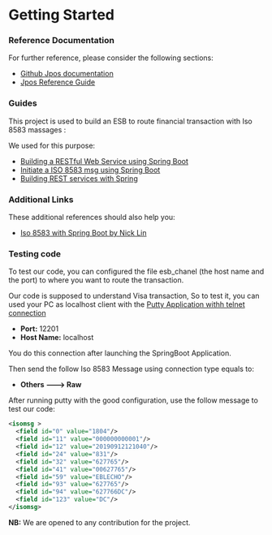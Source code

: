 # Getting Started

### Reference Documentation

For further reference, please consider the following sections:

* [Github Jpos documentation](https://github.com/jpos/jPOS/blob/master/doc/src/asciidoc/ch08/channel_adaptor.adoc)
* [Jpos Reference Guide](http://jpos.org/doc/proguide-draft.pdf)


### Guides

This project is used to build an ESB to route financial transaction with Iso 8583 massages :

We used for this purpose: 
* [Building a RESTful Web Service using Spring Boot](https://spring.io/guides/gs/rest-service/)
* [Initiate a ISO 8583 msg using Spring Boot](https://medium.com/@nicklimvs/jpos-how-to-initiate-message-from-qserver-faa960c1d1cd)
* [Building REST services with Spring](https://spring.io/guides/tutorials/rest/)

### Additional Links

These additional references should also help you:

* [Iso 8583 with Spring Boot by Nick Lin](https://www.youtube.com/watch?v=G9-AhOU3wfA&list=PL9buZkTKhIT4RgGV20yE3LSbscMimkgrX&index=8)

### Testing code

To test our code, you can configured the file esb_chanel (the host name and the port) to where you want to route the transaction.

Our code is supposed to understand Visa transaction, So to test it, you can used your PC as localhost client with the [Putty Application withh telnet connection](https://www.ssh.com/academy/ssh/putty/download)
* __Port:__ 12201
* __Host Name:__ localhost

You do this connection after launching the SpringBoot Application.

Then send the follow Iso 8583 Message using connection type equals to: 
* __Others ---> Raw__

After running putty with the good configuration, use the follow message to test our code:

```xml
<isomsg >
  <field id="0" value="1804"/>
  <field id="11" value="000000000001"/>
  <field id="12" value="20190912121040"/>
  <field id="24" value="831"/>
  <field id="32" value="627765"/>
  <field id="41" value="00627765"/>
  <field id="59" value="EBLECHO"/>
  <field id="93" value="627765"/>
  <field id="94" value="627766DC"/>
  <field id="123" value="DC"/>
</isomsg>
```
__NB:__ We are opened to any contribution for the project.

